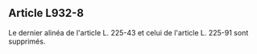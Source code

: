 Article L932-8
----
Le dernier alinéa de l'article L. 225-43 et celui de l'article L. 225-91 sont
supprimés.
